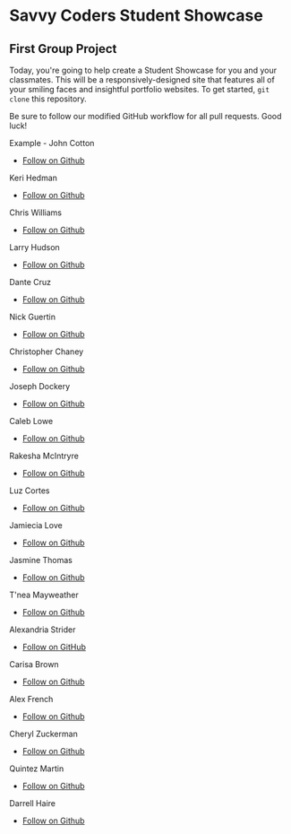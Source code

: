 # Savvy Coders Student Showcase
## First Group Project

Today, you're going to help create a Student Showcase for you and your classmates. This will be a responsively-designed site that features all of your smiling faces and insightful portfolio websites. To get started, `git clone` this repository.

Be sure to follow our modified GitHub workflow for all pull requests. Good luck!

Example - John Cotton
+ [Follow on Github](https://github.com/thejohncotton)

Keri Hedman
+ [Follow on Github](https://github.com/LaRose9548/)

Chris Williams
+ [Follow on Github]()

Larry Hudson
+ [Follow on Github](https://github.com/LarryHudson322)

Dante Cruz
+ [Follow on Github]()

Nick Guertin
+ [Follow on Github]()

Christopher Chaney
+ [Follow on Github](https://github.com/CHANEYspeaks)

Joseph Dockery
+ [Follow on Github](https://github.com/TDoc007)

Caleb Lowe
+ [Follow on Github]()

Rakesha McIntryre
+ [Follow on Github](https://github.com/rrobinson18)

Luz Cortes
+ [Follow on Github](https://github.com/laluzmcortes)

Jamiecia Love
+ [Follow on Github](https://github.com/JamieciaLove)

Jasmine Thomas
+ [Follow on Github]()

T'nea Mayweather
+ [Follow on Github](https://github.com/TMayweather/)

Alexandria Strider
+ [Follow on GitHub](https://github.com/alexandriastrider)

Carisa Brown
+ [Follow on Github](https://github.com/rainbeamer)

Alex French
+ [Follow on Github](https://github.com/adfrench11)

Cheryl Zuckerman
+ [Follow on Github]()

Quintez Martin
+ [Follow on Github](https://github.com/Houdini-Q/)

Darrell Haire
+ [Follow on Github](https://github.com/darrellhaire405/darrellhaire)

